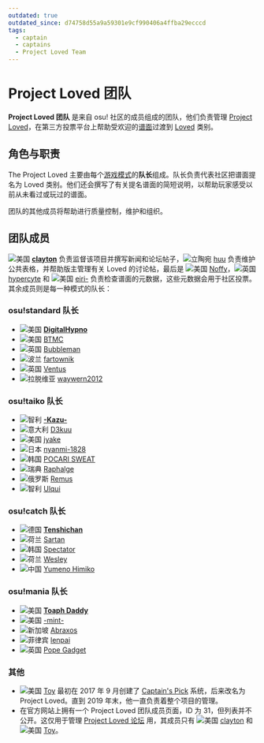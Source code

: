 ```yaml
---
outdated: true
outdated_since: d74758d55a9a59301e9cf990406a4ffba29ecccd
tags:
  - captain
  - captains
  - Project Loved Team
---
```


# Project Loved 团队

**Project Loved 团队** 是来自 osu! 社区的成员组成的团队，他们负责管理 [Project Loved](/wiki/Project_Loved)，在第三方投票平台上帮助受欢迎的[谱面](/wiki/Beatmaps)过渡到 [Loved](/wiki/Beatmaps#loved) 类别。

## 角色与职责

The Project Loved 主要由每个[游戏模式](/wiki/Game_mode)的**队长**组成。队长负责代表社区把谱面提名为 Loved 类别。他们还会撰写了有关提名谱面的简短说明，以帮助玩家感受以前从未看过或玩过的谱面。

团队的其他成员将帮助进行质量控制，维护和组织。

## 团队成员

![][flag_US] **[clayton](https://osu.ppy.sh/users/3666350)** 负责监督该项目并撰写新闻和论坛帖子，![][flag_LT] [huu](https://osu.ppy.sh/users/6044237) 负责维护公共表格，并帮助版主管理有关 Loved 的讨论帖，最后是 ![][flag_US] [Noffy](https://osu.ppy.sh/users/1541323)，![][flag_GB] [hypercyte](https://osu.ppy.sh/users/9155377) 和 ![][flag_US] [eiri-](https://osu.ppy.sh/users/3388410) 负责检查谱面的元数据，这些元数据会用于社区投票。其余成员则是每一种模式的队长：

### osu!standard 队长

- ![][flag_US] **[DigitalHypno](https://osu.ppy.sh/users/4384207)**
- ![][flag_US] [BTMC](https://osu.ppy.sh/users/3171691)
- ![][flag_GB] [Bubbleman](https://osu.ppy.sh/users/5182050)
- ![][flag_PL] [fartownik](https://osu.ppy.sh/users/56917)
- ![][flag_GB] [Ventus](https://osu.ppy.sh/users/1986262)
- ![][flag_LV] [waywern2012](https://osu.ppy.sh/users/5870453)

### osu!taiko 队长

- ![][flag_CL] **[-Kazu-](https://osu.ppy.sh/users/920861)**
- ![][flag_IT] [D3kuu](https://osu.ppy.sh/users/7807444)
- ![][flag_US] [jyake](https://osu.ppy.sh/users/9099822)
- ![][flag_JP] [nyanmi-1828](https://osu.ppy.sh/users/6866480)
- ![][flag_KR] [POCARI SWEAT](https://osu.ppy.sh/users/5082685)
- ![][flag_SE] [Raphalge](https://osu.ppy.sh/users/3918650)
- ![][flag_RU] [Remus](https://osu.ppy.sh/users/6850949)
- ![][flag_CL] [Ulqui](https://osu.ppy.sh/users/1263669)

### osu!catch 队长

- ![][flag_DE] **[Tenshichan](https://osu.ppy.sh/users/1101600)**
- ![][flag_NL] [Sartan](https://osu.ppy.sh/users/4100941)
- ![][flag_KR] [Spectator](https://osu.ppy.sh/users/702598)
- ![][flag_NL] [Wesley](https://osu.ppy.sh/users/2407265)
- ![][flag_CN] [Yumeno Himiko](https://osu.ppy.sh/users/1806962)

### osu!mania 队长

- ![][flag_US] **[Toaph Daddy](https://osu.ppy.sh/users/7616811)**
- ![][flag_US] [-mint-](https://osu.ppy.sh/users/8976576)
- ![][flag_SG] [Abraxos](https://osu.ppy.sh/users/5025064)
- ![][flag_PH] [lenpai](https://osu.ppy.sh/users/5314573)
- ![][flag_GB] [Pope Gadget](https://osu.ppy.sh/users/2288341)

### 其他

- ![][flag_US] [Toy](https://osu.ppy.sh/users/2757689) 最初在 2017 年 9 月创建了 [Captain's Pick](/wiki/Beatmaps/History_of_Loved#captain's-pick-and-project-loved-(sep-2017-–-present)) 系统，后来改名为 Project Loved。直到 2019 年末，他一直负责着整个项目的管理。
- 在官方网站上拥有一个 Project Loved 团队成员页面，ID 为 31，但列表并不公开。这仅用于管理 [Project Loved 论坛](https://osu.ppy.sh/community/forums/120) 用，其成员只有 ![][flag_US] [clayton](https://osu.ppy.sh/users/3666350) 和 ![][flag_US] [Toy](https://osu.ppy.sh/users/2757689)。

[flag_CL]: /wiki/shared/flag/CL.gif "智利"
[flag_CN]: /wiki/shared/flag/CN.gif "中国"
[flag_DE]: /wiki/shared/flag/DE.gif "德国"
[flag_GB]: /wiki/shared/flag/GB.gif "英国"
[flag_IT]: /wiki/shared/flag/IT.gif "意大利"
[flag_JP]: /wiki/shared/flag/JP.gif "日本"
[flag_KR]: /wiki/shared/flag/KR.gif "韩国"
[flag_LT]: /wiki/shared/flag/LT.gif "立陶宛"
[flag_LV]: /wiki/shared/flag/LV.gif "拉脱维亚"
[flag_NL]: /wiki/shared/flag/NL.gif "荷兰"
[flag_PH]: /wiki/shared/flag/PH.gif "菲律宾"
[flag_PL]: /wiki/shared/flag/PL.gif "波兰"
[flag_RU]: /wiki/shared/flag/RU.gif "俄罗斯"
[flag_SE]: /wiki/shared/flag/SE.gif "瑞典"
[flag_SG]: /wiki/shared/flag/SG.gif "新加坡"
[flag_US]: /wiki/shared/flag/US.gif "美国"
